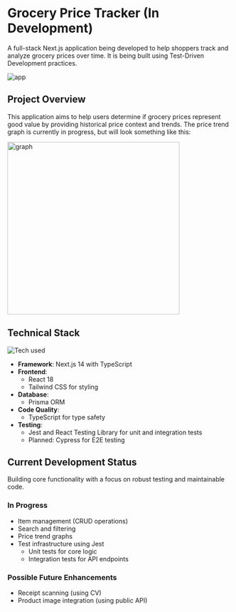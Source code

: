 # Grocery Price Tracker (In Development)

A full-stack Next.js application being developed to help shoppers track and analyze grocery prices over time. It is being built using Test-Driven Development practices.

![app](https://github.com/user-attachments/assets/77a2c533-cf29-4991-8229-69269b8ded59)

## Project Overview

This application aims to help users determine if grocery prices represent good value by providing historical price context and trends. The price trend graph is currently in progress, but will look something like this:

<img width="387" alt="graph" src="https://github.com/user-attachments/assets/59676966-5f10-46fc-a81c-bd605057a737" />

## Technical Stack

![Tech used](https://skillicons.dev/icons?i=next,react,ts,tailwind,jest,prisma)

- **Framework**: Next.js 14 with TypeScript
- **Frontend**:
  - React 18
  - Tailwind CSS for styling
- **Database**:
  - Prisma ORM
- **Code Quality**:
  - TypeScript for type safety
- **Testing**:
  - Jest and React Testing Library for unit and integration tests
  - Planned: Cypress for E2E testing

## Current Development Status

Building core functionality with a focus on robust testing and maintainable code.

### In Progress

- Item management (CRUD operations)
- Search and filtering
- Price trend graphs
- Test infrastructure using Jest
  - Unit tests for core logic
  - Integration tests for API endpoints

### Possible Future Enhancements

- Receipt scanning (using CV)
- Product image integration (using public API)
